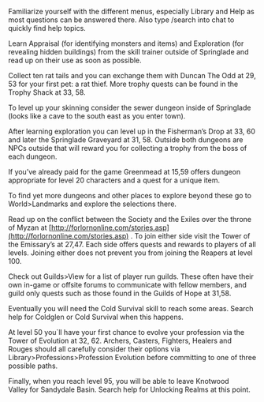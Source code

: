 ---
---
Familiarize yourself with the different menus, especially Library and Help as most questions can be answered there. Also type /search into chat to quickly find help topics.

Learn Appraisal (for identifying monsters and items) and Exploration (for revealing hidden buildings) from the skill trainer outside of Springlade and read up on their use as soon as possible.

Collect ten rat tails and you can exchange them with Duncan The Odd at 29, 53 for your first pet: a rat thief. More trophy quests can be found in the Trophy Shack at 33, 58.

To level up your skinning consider the sewer dungeon inside of Springlade (looks like a cave to the south east as you enter town).

After learning exploration you can level up in the Fisherman’s Drop at 33, 60 and later the Springlade Graveyard at 31, 58. Outside both dungeons are NPCs outside that will reward you for collecting a trophy from the boss of each dungeon.

If you’ve already paid for the game Greenmead at 15,59 offers dungeon appropriate for level 20 characters and a quest for a unique item.

To find yet more dungeons and other places to explore beyond these go to World>Landmarks and explore the selections there.

Read up on the conflict between the Society and the Exiles over the throne of Myzan at [http://forlornonline.com/stories.asp](http://forlornonline.com/stories.asp) . To join either side visit the Tower of the Emissary’s at 27,47. Each side offers quests and rewards to players of all levels. Joining either does not prevent you from joining the Reapers at level 100.

Check out Guilds>View for a list of player run guilds. These often have their own in-game or offsite forums to communicate with fellow members, and guild only quests such as those found in the Guilds of Hope at 31,58.

Eventually you will need the Cold Survival skill to reach some areas. Search help for Coldglen or Cold Survival when this happens.

At level 50 you\`ll have your first chance to evolve your profession via the Tower of Evolution at 32, 62. Archers, Casters, Fighters, Healers and Rouges should all carefully consider their options via Library>Professions>Profession Evolution before committing to one of three possible paths.

Finally, when you reach level 95, you will be able to leave Knotwood Valley for Sandydale Basin. Search help for Unlocking Realms at this point.